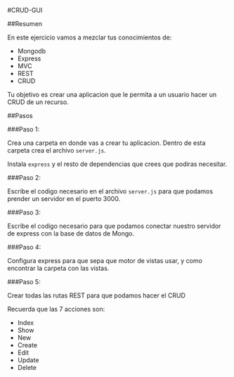 #CRUD-GUI

##Resumen

En este ejercicio vamos a mezclar tus conocimientos de:

- Mongodb
- Express
- MVC
- REST
- CRUD

Tu objetivo es crear una aplicacion que le permita a un usuario hacer un CRUD de un recurso.

##Pasos

###Paso 1:

Crea una carpeta en donde vas a crear tu aplicacion. Dentro de esta carpeta crea el archivo `server.js`.

Instala `express` y el resto de dependencias que crees que podiras necesitar.

###Paso 2:

Escribe el codigo necesario en el archivo `server.js` para que podamos prender un servidor en el puerto 3000.

###Paso 3:

Escribe el codigo necesario para que podamos conectar nuestro servidor de express con la base de datos de Mongo.

###Paso 4:

Configura express para que sepa que motor de vistas usar, y como encontrar la carpeta con las vistas.

###Paso 5:

Crear todas las rutas REST para que podamos hacer el CRUD

Recuerda que las 7 acciones son:

- Index
- Show
- New
- Create
- Edit
- Update
- Delete
